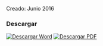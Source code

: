 
Creado: Junio 2016

### Descargar

<a href="#"><img src="../imagenes/icono-word.png" alt="Descargar Word"></a> <a href="reglamento-sistema-integral-mantenimiento-vial.pdf"><img src="../imagenes/icono-pdf.png" alt="Descargar PDF"></a>
